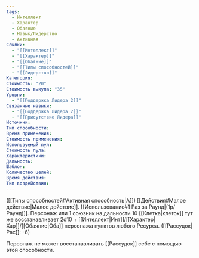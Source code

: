 ```yaml
---
tags:
  - Интеллект
  - Характер
  - Обаяние
  - Навык/Лидерство
  - Активная
Ссылки:
  - "[[Интеллект]]"
  - "[[Характер]]"
  - "[[Обаяние]]"
  - "[[Типы способностей]]"
  - "[[Лидерство]]"
Категория: 
Стоимость: "20"
Стоимость выкупа: "35"
Уровни:
  - "[[Поддержка Лидера 2]]"
Связанные навыки:
  - "[[Поддержка Лидера 2]]"
  - "[[Присутствие Лидера]]"
Источник:
Тип способности:
Время применения:
Стоимость применения:
Используемый пул:
Стоимость пула:
Характеристики:
Дальность:
Шаблон:
Количество целей:
Время действия:
Тип воздействия:
---
```

([[Типы способностей#Активная способность|А]]) [[Действия#Малое действие|Малое действие]]. [[Использование#1 Раз за Раунд|(1р/Раунд)]]. Персонаж или 1 союзник на дальности 10 [[Клетка|клеток]] тут же восстанавливает 2d10 + [[Интеллект|Инт]]/[[Характер|Хар]]/[[Обаяние|Оба]] персонажа пунктов любого Ресурса. 
([[Рассудок|Рас]]: -6)

Персонаж не может восстанавливать [[Рассудок]] себе с помощью этой способности. 